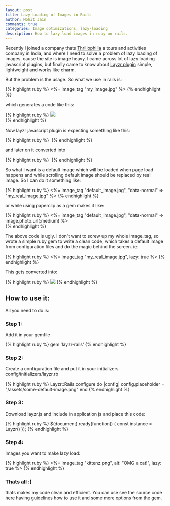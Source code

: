 ```yaml
---
layout: post
title: Lazy Loading of Images in Rails
author: Mohit Jain
comments: true
categories: Image optimizations, lazy-loading
description: How to lazy load images in ruby on rails.
---
```


Recently I joined a company thats [Thrillophilia](http://www.thrillophilia.com/) a tours and activities company in India, and where I need to solve a problem of lazy loading of images, cause the site is image heavy. I came across lot of lazy loading javascript plugins, but finally came to know about [Layzr plugin](https://github.com/callmecavs/layzr.js) simple, lightweight and works like charm. 

<!--more-->

But the problem is the usage. So what we use in rails is:

{% highlight ruby %}
      <%= image_tag "my_image.jpg" %>
{% endhighlight %}

which generates a code like this:

{% highlight ruby %}
      <img src="my_image.jpg"/>      
{% endhighlight %}

Now layzr javascript plugin is expecting something like this:

{% highlight ruby %}
      <img data-normal="my_image.jpg"/>
{% endhighlight %}

and later on it converted into

{% highlight ruby %}
      <img scr="my_image.jpg"/>
{% endhighlight %}

So what I want is a default image which will be loaded when page load happens and while scrolling default image should be replaced by real image. So I can do it something like:

{% highlight ruby %}
      <%= image_tag "default_image.jpg", "data-normal" => "my_real_image.jpg" %>
{% endhighlight %}

or while using paperclip as a gem makes it like:

{% highlight ruby %}
      <%= image_tag "default_image.jpg", "data-normal" => image.photo.url(:medium) %>     
{% endhighlight %}

The above code is ugly. I don't want to screw up my whole image_tag, so wrote a simple ruby gem to write a clean code, which takes a default image from configuration files and do the magic behind the screen. ie:

{% highlight ruby %}
      <%= image_tag "my_real_image.jpg", lazy: true %>
{% endhighlight %}

This gets converted into:

{% highlight ruby %}
      <img src="default_image.jpg" data-normal="my_image.jpg"/>
{% endhighlight %}

## How to use it:      

All you need to do is:

### Step 1:

Add it in your gemfile

{% highlight ruby %}
    gem 'layzr-rails'
{% endhighlight %}

### Step 2:

Create a configuration file and put it in your initializers config/initializers/layzr.rb

{% highlight ruby %}
    Layzr::Rails.configure do |config|
      config.placeholder = "/assets/some-default-image.png"
    end
{% endhighlight %}

### Step 3:

Download layzr.js and include in application js and place this code:

{% highlight ruby %}
    $(document).ready(function() {
       const instance = Layzr()
    });
{% endhighlight %}

### Step 4:

Images you want to make lazy load:

{% highlight ruby %}
    <%= image_tag "kittenz.png", alt: "OMG a cat!", lazy: true %>
{% endhighlight %}

### Thats all :)

thats makes my code clean and efficient. You can use see the source code [here](https://github.com/mohitjain/layzr-rails) having guidelines how to use it and some more options from the gem.




